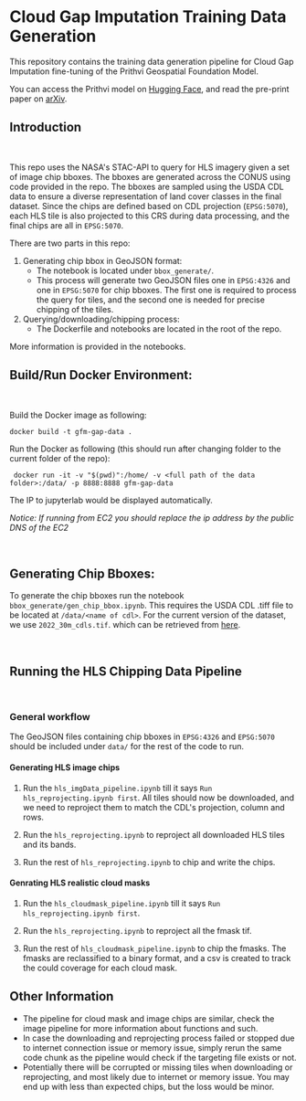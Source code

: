 # Cloud Gap Imputation Training Data Generation
This repository contains the training data generation pipeline for Cloud Gap Imputation fine-tuning of the Prithvi Geospatial Foundation Model. 

You can access the Prithvi model on [Hugging Face](https://huggingface.co/ibm-nasa-geospatial/Prithvi-100M), and read the pre-print paper on [arXiv](https://arxiv.org/abs/2310.18660). 
<br />

## __Introduction__
<br />

This repo uses the NASA's STAC-API to query for HLS imagery given a set of image chip bboxes. The bboxes are generated across the CONUS using code provided in the repo. The bboxes are sampled using the USDA CDL data to ensure a diverse representation of land cover classes in the final dataset. Since the chips are defined based on CDL projection (`EPSG:5070`), each HLS tile is also projected to this CRS during data processing, and the final chips are all in `EPSG:5070`.

There are two parts in this repo:
1. Generating chip bbox in GeoJSON format:
    - The notebook is located under `bbox_generate/`.
    - This process will generate two GeoJSON files one in `EPSG:4326` and one in `EPSG:5070` for chip bboxes. The first one is required to process the query for tiles, and the second one is needed for precise chipping of the tiles. 
2. Querying/downloading/chipping process:
    - The Dockerfile and notebooks are located in the root of the repo.

More information is provided in the notebooks. 
<br />

## Build/Run Docker Environment:
<br />

Build the Docker image as following:
```
docker build -t gfm-gap-data .
```

Run the Docker as following (this should run after changing folder to the current folder of the repo):
```
 docker run -it -v "$(pwd)":/home/ -v <full path of the data folder>:/data/ -p 8888:8888 gfm-gap-data
```
The IP to jupyterlab would be displayed automatically.

*Notice: If running from EC2 you should replace the ip address by the public DNS of the EC2*

<br />

## Generating Chip Bboxes:
To generate the chip bboxes run the notebook `bbox_generate/gen_chip_bbox.ipynb`. This requires the USDA CDL .tiff file to be located at `/data/<name of cdl>`. For the current version of the dataset, we use `2022_30m_cdls.tif`. which can be retrieved from [here](https://www.nass.usda.gov/Research_and_Science/Cropland/SARS1a.php).

<br />

## Running the HLS Chipping Data Pipeline
<br />

### General workflow

The GeoJSON files containing chip bboxes in `EPSG:4326` and `EPSG:5070` should be included under `data/` for the rest of the code to run.  

#### Generating HLS image chips

1. Run the `hls_imgData_pipeline.ipynb` till it says `Run hls_reprojecting.ipynb first`. All tiles should now be downloaded, and we need to reproject them to match the CDL's projection, column and rows.

2. Run the `hls_reprojecting.ipynb` to reproject all downloaded HLS tiles and its bands.

3. Run the rest of `hls_reprojecting.ipynb` to chip and write the chips.

#### Genrating HLS realistic cloud masks

1. Run the `hls_cloudmask_pipeline.ipynb` till it says `Run hls_reprojecting.ipynb first`.

2. Run the `hls_reprojecting.ipynb` to reproject all the fmask tif.

3. Run the rest of `hls_cloudmask_pipeline.ipynb` to chip the fmasks. The fmasks are reclassified to a binary format, and a csv is created to track the could coverage for each cloud mask.

## __Other Information__
- The pipeline for cloud mask and image chips are similar, check the image pipeline for more information about functions and such.
- In case the downloading and reprojecting process failed or stopped due to internet connection issue or memory issue, simply rerun the same code chunk as the pipeline would check if the targeting file exists or not.
- Potentially there will be corrupted or missing tiles when downloading or reprojecting, and most likely due to internet or memory issue. You may end up with less than expected chips, but the loss would be minor.
